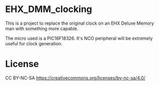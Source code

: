 # EHX_DMM_clocking
This is a project to replace the original clock on an EHX Deluxe Memory man with something more capable.

The micro used is a PIC16F18326. It's NCO peripheral will be extremely useful for clock generation.

# License
CC BY-NC-SA https://creativecommons.org/licenses/by-nc-sa/4.0/
